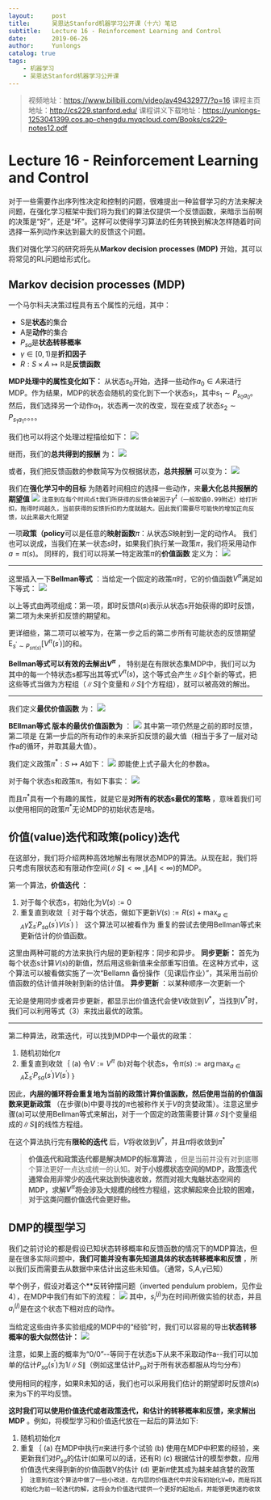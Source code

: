 ```yaml
---
layout:     post
title:      吴恩达Stanford机器学习公开课（十六）笔记
subtitle:   Lecture 16 - Reinforcement Learning and Control
date:       2019-06-26
author:     Yunlongs
catalog: true
tags:
    - 机器学习
    - 吴恩达Stanford机器学习公开课
---
```


>视频地址：https://www.bilibili.com/video/av49432977/?p=16
课程主页地址：http://cs229.stanford.edu/
课程讲义下载地址：https://yunlongs-1253041399.cos.ap-chengdu.myqcloud.com/Books/cs229-notes12.pdf

# Lecture 16 - Reinforcement Learning and Control

对于一些需要作出序列性决定和控制的问题，很难提出一种监督学习的方法来解决问题，在强化学习框架中我们将为我们的算法仅提供一个反馈函数，来暗示当前啊的决策是“好”，还是“坏”。这样可以使得学习算法的任务转换到解决怎样随着时间选择一系列动作来达到最大的反馈这个问题。

我们对强化学习的研究将先从**Markov decision processes (MDP)** 开始，其可以将常见的RL问题给形式化。

## Markov decision processes (MDP)

一个马尔科夫决策过程具有五个属性的元组，其中：
- S是**状态**的集合
- A是**动作**的集合
- $P_{sa}$是**状态转移概率**
- $\gamma \in[0,1)$是**折扣因子**
- $R : S \times A \mapsto \mathbb{R}$是**反馈函数**

**MDP处理中的属性变化如下：** 从状态$s_0$开始，选择一些动作$a_{0} \in A$来进行MDP。作为结果，MDP的状态会随机的变化到下一个状态$s_1$，其中$s_{1} \sim P_{s_{0} a_{0}}$。然后，我们选择另一个动作$α_1$，状态再一次的改变，现在变成了状态$s_{2} \sim P_{s_{1} a_{1}}$。。。。

我们也可以将这个处理过程描绘如下：
![](https://yunlongs-1253041399.cos.ap-chengdu.myqcloud.com/image/Stanford/lecture-16-1.jpg)

继而，我们的**总共得到的报酬** 为：
![](https://yunlongs-1253041399.cos.ap-chengdu.myqcloud.com/image/Stanford/lecture-16-2.jpg)

或者，我们把反馈函数的参数简写为仅根据状态，**总共报酬** 可以变为：
![](https://yunlongs-1253041399.cos.ap-chengdu.myqcloud.com/image/Stanford/lecture-16-3.jpg)

我们在**强化学习中的目标** 为随着时间相应的选择一些动作，来**最大化总共报酬的期望值**
![](https://yunlongs-1253041399.cos.ap-chengdu.myqcloud.com/image/Stanford/lecture-16-4.jpg)
`注意到在每个时间点t我们所获得的反馈会被因子`$\gamma^{t}$`（一般取值0.99附近）给打折扣，拖得时间越久，当前获得的反馈折扣的力度就越大。因此我们需要尽可能快的增加正向反馈，以此来最大化期望`

一项**政策（policy**可以是任意的**映射函数**$π$：从状态$S$映射到一定的动作$A$。 我们也可以说成，当我们在某一状态$s$时，如果我们执行某一政策$π$，我们将采用动作$a=\pi(s)$。 同样的，我们可以将某一特定政策$π$的**价值函数** 定义为：
![](https://yunlongs-1253041399.cos.ap-chengdu.myqcloud.com/image/Stanford/lecture-16-5.jpg)

---
这里插入一下**Bellman等式** ：当给定一个固定的政策$π$时，它的价值函数$V^{\pi}$满足如下等式：
![](https://yunlongs-1253041399.cos.ap-chengdu.myqcloud.com/image/Stanford/lecture-16-6.jpg)

以上等式由两项组成：第一项，即时反馈$R(s)$表示从状态s开始获得的即时反馈，第二项为未来折扣反馈的期望和。

更详细些，第二项可以被写为，在第一步之后的第二步所有可能状态的反馈期望$\mathrm{E}_ {s^{\prime} \sim P_{s \pi(s)}}[V^{\pi}(s^{\prime})]$的和。

**Bellman等式可以有效的去解出$V^π$** ， 特别是在有限状态集MDP中，我们可以为其中的每一个特状态s都写出其等式$V^{\pi}(s)$，这个等式会产生$\|S\|$个新的等式，把这些等式当做为方程组（$\|S\|$个变量和$\|S\|$个方程组），就可以被高效的解出。

---- 
我们定义**最优价值函数** 为：
![](https://yunlongs-1253041399.cos.ap-chengdu.myqcloud.com/image/Stanford/lecture-16-7.jpg)

**BEllman等式 版本的最优价值函数为** ：
![](https://yunlongs-1253041399.cos.ap-chengdu.myqcloud.com/image/Stanford/lecture-16-8.jpg)
其中第一项仍然是之前的即时反馈，第二项是 在第一步后的所有动作的未来折扣反馈的最大值（相当于多了一层对动作a的循环，并取其最大值）。

我们定义政策$\pi^{*} : S \mapsto A$如下：
![](https://yunlongs-1253041399.cos.ap-chengdu.myqcloud.com/image/Stanford/lecture-16-9.jpg)
即能使上式子最大化的参数a。

对于每个状态s和政策π，有如下事实：
![](https://yunlongs-1253041399.cos.ap-chengdu.myqcloud.com/image/Stanford/lecture-16-10.jpg)

而且$\pi^{\ast}$具有一个有趣的属性，就是它是**对所有的状态s最优的策略** ，意味着我们可以使用相同的政策$\pi^{\ast}$无论MDP的初始状态是啥。

## 价值(value)迭代和政策(policy)迭代

在这部分，我们将介绍两种高效地解出有限状态MDP的算法。从现在起，我们将只考虑有限状态和有限动作空间($\|S\| < \infty$ ,$\|A\|<\infty$)的MDP。

第一个算法，**价值迭代** ：
1. 对于每个状态s，初始化为$V(s) :=0$
2. 重复直到收敛｛
    对于每个状态，做如下更新$V(s) :=R(s)+\max _ {a \in A} \gamma \sum_{s^{\prime}} P_{s a}(s^{\prime}) V(s^{\prime})$
｝
这个算法可以被看作为 重复的尝试去使用Bellman等式来更新估计的价值函数。

这里由两种可能的方法来执行内层的更新程序：同步和异步。
**同步更新：** 首先为每个状态s计算$V(s)$的新值，然后用这些新值来全部重写旧值。在这种方式中，这个算法可以被看做实施了一次“Bellamn 备份操作（见课后作业）”，其采用当前价值函数的估计值并映射到新的估计值。
**异步更新** ：以某种顺序一次更新一个 
 
无论是使用同步或者异步更新，都显示出价值迭代会使$V$收敛到$V^*$，当找到$V^\ast$时，我们可以利用等式（3）来找出最优的政策。

---
第二种算法，政策迭代，可以找到MDP中一个最优的政策：
1. 随机初始化$π$
2. 重复直到收敛｛
 (a) 令$V :=V^{\pi}$
 (b)对每个状态s，令$\pi(s) :=\arg \max _ {a \in A} \sum_{s^{\prime}} P_{s a}(s^{\prime}) V(s^{\prime})$
｝

因此，**内层的循环将会重复地为当前的政策计算价值函数，然后使用当前的价值函数来更新政策** （在步骤(b)中要寻找的$π$也被称作关于$V$的贪婪政策）。注意这里步骤(a)可以使用Bellman等式来解出，对于一个固定的政策需要计算$\|S\|$个变量组成的$\|S\|$的线性方程组。

在这个算法执行完有**限轮的迭代** 后，$V$将收敛到$V^\ast$，并且$π$将收敛到$π^\ast$

>**价值迭代和政策迭代都是解决MDP的标准算法** ，但是当前并没有对到底哪个算法更好一点达成统一的认知。**对于小规模状态空间的MDP，政策迭代通常会用非常少的迭代来达到快速收敛，然而对视大鬼魅状态空间的MDP，求解$V^{\pi}$将会涉及大规模的线性方程组，这求解起来会比较的困难，对于这类问题价值迭代会更好些。** 

## DMP的模型学习
我们之前讨论的都是假设已知状态转移概率和反馈函数的情况下的MDP算法，但是在很多实际问题中，**我们可能并没有事先知道具体的状态转移概率和反馈** ，所以我们反而需要去从数据中来估计出这些未知值。（通常，S,A,γ已知）

举个例子，假设对着这个**反转钟摆问题（inverted pendulum problem，见作业4），在MDP中我们有如下的流程：
![](https://yunlongs-1253041399.cos.ap-chengdu.myqcloud.com/image/Stanford/lecture-16-11.jpg)
其中，$s_{i}^{(j)}$为在时间i所做实验的状态，并且$a_{i}^{(j)}$是在这个状态下相对应的动作。

当给定这些由许多实验组成的MDP中的“经验”时，我们可以容易的导出**状态转移概率的极大似然估计：**
![](https://yunlongs-1253041399.cos.ap-chengdu.myqcloud.com/image/Stanford/lecture-16-12.jpg)

注意，如果上面的概率为“0/0”--等同于在状态s下从来不采取动作a--我们可以加单的估计$P_{s a}(s^{\prime})$为1$/\|S\|$（例如这里估计$P_{s a}$对于所有状态都服从均匀分布）

使用相同的程序，如果R未知的话，我们也可以采用我们估计的期望即时反馈$R(s)$来为s下的平均反馈。

**这时我们可以使用价值迭代或者政策迭代，和估计的转移概率和反馈，来求解出MDP** 。例如，将模型学习和价值迭代放在一起后的算法如下:
1. 随机初始化$π$
2. 重复｛
 (a) 在MDP中执行$π$来进行多个试验
 (b) 使用在MDP中积累的经验，来更新我们对$P_{sa}$的估计(如果可以的话，还有R)
 (c) 根据估计的模型参数，应用价值迭代来得到新的价值函数V的估计
 (d) 更新$π$使其成为越来越贪婪的政策
｝
`注意到在这个算法中做了一些小改进，在内层的价值迭代中并没有初始化V=0，而是将其初始化为前一轮迭代的解，这将会为价值迭代提供一个更好的起始点，并能够更快速的收敛`
